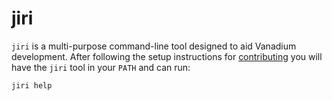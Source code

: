 # jiri

`jiri` is a multi-purpose command-line tool designed to aid Vanadium
development. After following the setup instructions for [contributing] you
will have the `jiri` tool in your `PATH` and can run:

    jiri help

[contributing]: ../community/contributing.md
